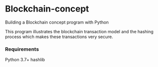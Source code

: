 # Blockchain-concept
Building a Blockchain concept program with Python

This program illustrates the blockchain transaction model and the hashing process which makes these transactions very secure. 

### Requirements ###

Python 3.7+
hashlib